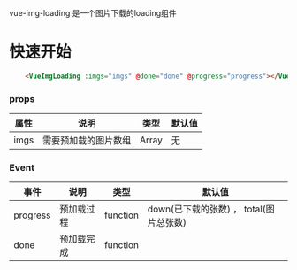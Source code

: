 vue-img-loading 是一个图片下载的loading组件

# 快速开始

```html
    <VueImgLoading :imgs="imgs" @done="done" @progress="progress"></VueImgLoading>
```

### props
 |属性 | 说明 | 类型 | 默认值 |
 |---  | --- | ---  | --- |
 |imgs  | 需要预加载的图片数组  | Array | 无  |

### Event
 |事件 | 说明 | 类型 | 默认值 |
 |---  | --- | ---  | --- |
 | progress |  预加载过程 | function | down(已下载的张数) ， total(图片总张数) |
 |done  |  预加载完成 | function |   |
